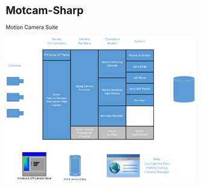 Motcam-Sharp
========

Motion Camera Suite

![Alt text](/Documents/overview.png?raw=true "Overview")
